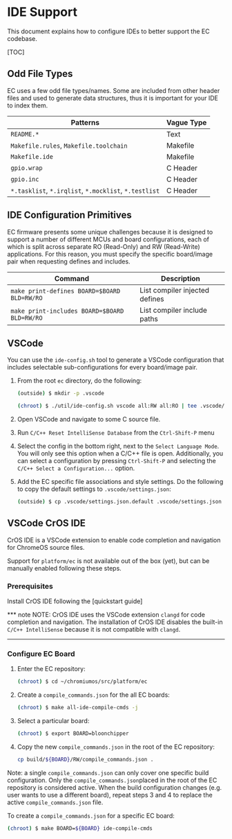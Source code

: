 # IDE Support

This document explains how to configure IDEs to better support the EC codebase.

[TOC]

## Odd File Types

EC uses a few odd file types/names. Some are included from other header files
and used to generate data structures, thus it is important for your IDE to index
them.

Patterns                                              | Vague Type
----------------------------------------------------- | ----------
`README.*`                                            | Text
`Makefile.rules`, `Makefile.toolchain`                | Makefile
`Makefile.ide`                                        | Makefile
`gpio.wrap`                                           | C Header
`gpio.inc`                                            | C Header
`*.tasklist`, `*.irqlist`, `*.mocklist`, `*.testlist` | C Header

## IDE Configuration Primitives

EC firmware presents some unique challenges because it is designed to support a
number of different MCUs and board configurations, each of which is split across
separate RO (Read-Only) and RW (Read-Write) applications. For this reason, you
must specify the specific board/image pair when requesting defines and includes.

Command                                      | Description
-------------------------------------------- | ------------------------------
`make print-defines BOARD=$BOARD BLD=RW/RO`  | List compiler injected defines
`make print-includes BOARD=$BOARD BLD=RW/RO` | List compiler include paths

## VSCode

You can use the `ide-config.sh` tool to generate a VSCode configuration that
includes selectable sub-configurations for every board/image pair.

1.  From the root `ec` directory, do the following:

    ```bash
    (outside) $ mkdir -p .vscode
    ```

    ```bash
    (chroot) $ ./util/ide-config.sh vscode all:RW all:RO | tee .vscode/c_cpp_properties.json
    ```

2.  Open VSCode and navigate to some C source file.

3.  Run `C/C++ Reset IntelliSense Database` from the `Ctrl-Shift-P` menu

4.  Select the config in the bottom right, next to the `Select Language Mode`.
    You will only see this option when a C/C++ file is open. Additionally, you
    can select a configuration by pressing `Ctrl-Shift-P` and selecting the
    `C/C++ Select a Configuration...` option.

5.  Add the EC specific file associations and style settings. Do the following
    to copy the default settings to `.vscode/settings.json`:

    ```bash
    (outside) $ cp .vscode/settings.json.default .vscode/settings.json
    ```

## VSCode CrOS IDE

CrOS IDE is a VSCode extension to enable code completion and navigation for
ChromeOS source files.

Support for `platform/ec` is not available out of the box (yet), but can be
manually enabled following these steps.

### Prerequisites

Install CrOS IDE following the [quickstart guide]

<!-- mdformat off(b/139308852) -->
*** note
NOTE: CrOS IDE uses the VSCode extension `clangd` for code completion and
navigation. The installation of CrOS IDE disables the built-in
`C/C++ IntelliSense` because it is not compatible with `clangd`.
***
<!-- mdformat on -->

### Configure EC Board

1.  Enter the EC repository:

    ```bash
    (chroot) $ cd ~/chromiumos/src/platform/ec
    ```

1.  Create a `compile_commands.json` for the all EC boards:

    ```bash
    (chroot) $ make all-ide-compile-cmds -j
    ```

1.  Select a particular board:

    ```bash
    (chroot) $ export BOARD=bloonchipper
    ```

1.  Copy the new `compile_commands.json` in the root of the EC repository:

    ```bash
    cp build/${BOARD}/RW/compile_commands.json .
    ```

Note: a single `compile_commands.json` can only cover one specific build
configuration. Only the `compile_commands.json`placed in the root of the EC
repository is considered active. When the build configuration changes (e.g. user
wants to use a different board), repeat steps 3 and 4 to replace the active
`compile_commands.json` file.

To create a `compile_commands.json` for a specific EC board:

```bash
(chroot) $ make BOARD=${BOARD} ide-compile-cmds
```
